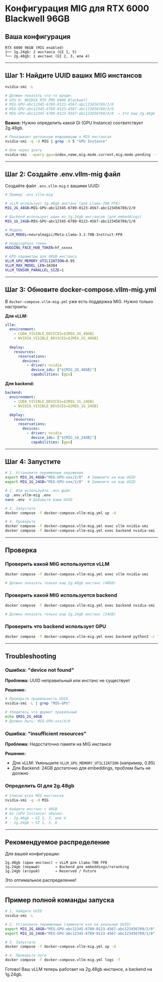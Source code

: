 # Конфигурация MIG для RTX 6000 Blackwell 96GB

## Ваша конфигурация

```
RTX 6000 96GB (MIG enabled)
├── 1g.24gb: 2 инстанса (GI 1, 5)
└── 2g.48gb: 1 инстанс (GI 2, 3, или 4)
```

---

## Шаг 1: Найдите UUID ваших MIG инстансов

```bash
nvidia-smi -L

# Должен показать что-то вроде:
# GPU 0: NVIDIA RTX PRO 6000 Blackwell
# MIG-GPU-abc12345-6789-0123-4567-abc123456789/1/0
# MIG-GPU-abc12345-6789-0123-4567-abc123456789/5/0
# MIG-GPU-abc12345-6789-0123-4567-abc123456789/X/0  ← Это ваш 2g.48gb
```

**Важно:** Нужно определить какой GI (GPU Instance) соответствует 2g.48gb.

```bash
# Показывает детальную информацию о MIG инстансах
nvidia-smi -q -d MIG | grep -A 5 "GPU Instance"

# Или через query
nvidia-smi --query-gpu=index,name,mig.mode.current,mig.mode.pending --format=csv
```

---

## Шаг 2: Создайте .env.vllm-mig файл

Создайте файл `.env.vllm-mig` с вашими UUID:

```bash
# Пример .env.vllm-mig

# vLLM использует 2g.48gb инстанс (для Llama-70B FP8)
MIG_2G_48GB=MIG-GPU-abc12345-6789-0123-4567-abc123456789/2/0

# Backend использует один из 1g.24gb инстансов (для embeddings)
MIG_1G_24GB=MIG-GPU-abc12345-6789-0123-4567-abc123456789/1/0

# Модель
VLLM_MODEL=neuralmagic/Meta-Llama-3.1-70B-Instruct-FP8

# HuggingFace токен
HUGGING_FACE_HUB_TOKEN=hf_xxxxx

# GPU параметры для 48GB инстанса
VLLM_GPU_MEMORY_UTILIZATION=0.95
VLLM_MAX_MODEL_LEN=16384
VLLM_TENSOR_PARALLEL_SIZE=1
```

---

## Шаг 3: Обновите docker-compose.vllm-mig.yml

В `docker-compose.vllm-mig.yml` уже есть поддержка MIG. Нужно только настроить:

**Для vLLM:**
```yaml
vllm:
  environment:
    - CUDA_VISIBLE_DEVICES=${MIG_2G_48GB}
    - NVIDIA_VISIBLE_DEVICES=${MIG_2G_48GB}
  
  deploy:
    resources:
      reservations:
        devices:
          - driver: nvidia
            device_ids: ["${MIG_2G_48GB}"]
            capabilities: [gpu]
```

**Для backend:**
```yaml
backend:
  environment:
    - CUDA_VISIBLE_DEVICES=${MIG_1G_24GB}
    - NVIDIA_VISIBLE_DEVICES=${MIG_1G_24GB}
  
  deploy:
    resources:
      reservations:
        devices:
          - driver: nvidia
            device_ids: ["${MIG_1G_24GB}"]
            capabilities: [gpu]
```

---

## Шаг 4: Запустите

```bash
# 1. Установите переменные окружения
export MIG_2G_48GB="MIG-GPU-xxx/2/0"  # Замените на ваш UUID
export MIG_1G_24GB="MIG-GPU-xxx/1/0"  # Замените на ваш UUID

# 2. Или используйте .env файл
cp .env.vllm-mig .env
nano .env  # Добавьте ваши UUID

# 3. Запустите
docker compose -f docker-compose.vllm-mig.yml up -d

# 4. Проверьте
docker compose -f docker-compose.vllm-mig.yml exec vllm nvidia-smi
docker compose -f docker-compose.vllm-mig.yml exec backend nvidia-smi
```

---

## Проверка

### Проверить какой MIG используется vLLM

```bash
docker compose -f docker-compose.vllm-mig.yml exec vllm nvidia-smi

# Должно показать только ваш 2g.48gb инстанс (48GB)
```

### Проверить какой MIG используется backend

```bash
docker compose -f docker-compose.vllm-mig.yml exec backend nvidia-smi

# Должно показать только ваш 1g.24gb инстанс (24GB)
```

### Проверить что backend использует GPU

```bash
docker compose -f docker-compose.vllm-mig.yml exec backend python3 -c "import torch; print(f'CUDA available: {torch.cuda.is_available()}'); print(f'Device: {torch.cuda.get_device_name(0) if torch.cuda.is_available() else \"N/A\"}')"
```

---

## Troubleshooting

### Ошибка: "device not found"

**Проблема:** UUID неправильный или инстанс не существует

**Решение:**
```bash
# Проверьте правильность UUID
nvidia-smi -L | grep "MIG-GPU"

# Убедитесь что формат правильный
echo $MIG_2G_48GB
# Должно быть: MIG-GPU-xxx/X/0
```

### Ошибка: "insufficient resources"

**Проблема:** Недостаточно памяти на MIG инстансе

**Решение:**
- Для vLLM: Уменьшите `VLLM_GPU_MEMORY_UTILIZATION` (например, 0.85)
- Для Backend: 24GB достаточно для embeddings, проблем быть не должно

### Определить GI для 2g.48gb

```bash
# Список всех MIG инстансов
nvidia-smi -q -d MIG

# Найдите инстанс с 48GB
# GI (GPU Instance) обычно:
# - 2g.48gb → GI 2, 3, или 4
# - 1g.24gb → GI 1, 5, 6
```

---

## Рекомендуемое распределение

Для вашей конфигурации:
```
2g.48gb (один инстанс) → vLLM для Llama-70B FP8
1g.24gb (первый)       → Backend для embeddings/reranking  
1g.24gb (второй)       → Reserved / Future
```

Это оптимальное распределение!

---

## Пример полной команды запуска

```bash
# 1. Найдите UUID
nvidia-smi -L

# 2. Установите переменные (замените xxx на реальные UUID)
export MIG_2G_48GB="MIG-GPU-abc12345-6789-0123-4567-abc123456789/2/0"
export MIG_1G_24GB="MIG-GPU-abc12345-6789-0123-4567-abc123456789/1/0"

# 3. Запустите
docker compose -f docker-compose.vllm-mig.yml up -d

# 4. Проверьте логи
docker compose -f docker-compose.vllm-mig.yml logs -f
```

Готово! Ваш vLLM теперь работает на 2g.48gb инстансе, а backend на 1g.24gb.
